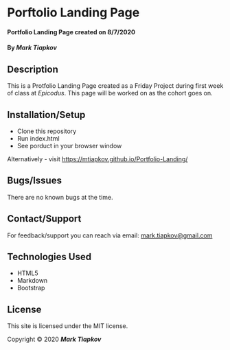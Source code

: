 # Porftolio Landing Page

#### Portfolio Landing Page created on 8/7/2020

#### By _Mark Tiapkov_

## Description
This is a Protfolio Landing Page created as a Friday Project during first week of class at _Epicodus_. This page will be worked on as the cohort goes on.

## Installation/Setup
* Clone this repository
* Run index.html
* See porduct in your browser window

Alternatively - visit https://mtiapkov.github.io/Portfolio-Landing/


## Bugs/Issues
 There are no known bugs at the time.

## Contact/Support
 For feedback/support you can reach via email: mark.tiapkov@gmail.com

## Technologies Used
* HTML5
* Markdown
* Bootstrap

## License
This site is licensed under the MIT license.

Copyright © 2020 **_Mark Tiapkov_**